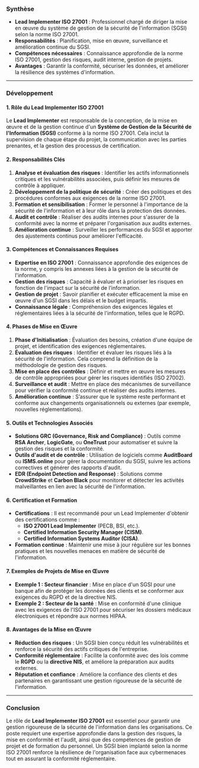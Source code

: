 ### **Synthèse**
- **Lead Implementer ISO 27001** : Professionnel chargé de diriger la mise en œuvre du système de gestion de la sécurité de l'information (SGSI) selon la norme ISO 27001.
- **Responsabilités** : Planification, mise en œuvre, surveillance et amélioration continue du SGSI.
- **Compétences nécessaires** : Connaissance approfondie de la norme ISO 27001, gestion des risques, audit interne, gestion de projets.
- **Avantages** : Garantir la conformité, sécuriser les données, et améliorer la résilience des systèmes d'information.

---

### **Développement**

#### **1. Rôle du Lead Implementer ISO 27001**
Le **Lead Implementer** est responsable de la conception, de la mise en œuvre et de la gestion continue d'un **Système de Gestion de la Sécurité de l'Information (SGSI)** conforme à la norme ISO 27001. Cela inclut la supervision de chaque étape du projet, la communication avec les parties prenantes, et la gestion des processus de certification.

#### **2. Responsabilités Clés**
1. **Analyse et évaluation des risques** : Identifier les actifs informationnels critiques et les vulnérabilités associées, puis définir les mesures de contrôle à appliquer.
2. **Développement de la politique de sécurité** : Créer des politiques et des procédures conformes aux exigences de la norme ISO 27001.
3. **Formation et sensibilisation** : Former le personnel à l'importance de la sécurité de l'information et à leur rôle dans la protection des données.
4. **Audit et contrôle** : Réaliser des audits internes pour s'assurer de la conformité avec la norme et préparer l'organisation aux audits externes.
5. **Amélioration continue** : Surveiller les performances du SGSI et apporter des ajustements continus pour améliorer l'efficacité.

#### **3. Compétences et Connaissances Requises**
- **Expertise en ISO 27001** : Connaissance approfondie des exigences de la norme, y compris les annexes liées à la gestion de la sécurité de l'information.
- **Gestion des risques** : Capacité à évaluer et à prioriser les risques en fonction de l'impact sur la sécurité de l’information.
- **Gestion de projet** : Savoir planifier et exécuter efficacement la mise en œuvre d'un SGSI dans les délais et le budget impartis.
- **Connaissance légale** : Compréhension des exigences légales et réglementaires liées à la sécurité de l'information, telles que le RGPD.

#### **4. Phases de Mise en Œuvre**
1. **Phase d'Initialisation** : Évaluation des besoins, création d'une équipe de projet, et identification des exigences réglementaires.
2. **Évaluation des risques** : Identifier et évaluer les risques liés à la sécurité de l'information. Cela comprend la définition de la méthodologie de gestion des risques.
3. **Mise en place des contrôles** : Définir et mettre en œuvre les mesures de contrôle appropriées pour gérer les risques identifiés (ISO 27002).
4. **Surveillance et audit** : Mettre en place des mécanismes de surveillance pour vérifier la conformité continue et réaliser des audits internes.
5. **Amélioration continue** : S’assurer que le système reste performant et conforme aux changements organisationnels ou externes (par exemple, nouvelles réglementations).

#### **5. Outils et Technologies Associés**
- **Solutions GRC (Governance, Risk and Compliance)** : Outils comme **RSA Archer**, **LogicGate**, ou **OneTrust** pour automatiser et suivre la gestion des risques et la conformité.
- **Outils d'audit et de contrôle** : Utilisation de logiciels comme **AuditBoard** ou **ISMS.online** pour gérer la documentation du SGSI, suivre les actions correctives et générer des rapports d'audit.
- **EDR (Endpoint Detection and Response)** : Solutions comme **CrowdStrike** et **Carbon Black** pour monitorer et détecter les activités malveillantes en lien avec la sécurité de l'information.

#### **6. Certification et Formation**
- **Certifications** : Il est recommandé pour un Lead Implementer d'obtenir des certifications comme :
  - **ISO 27001 Lead Implementer** (PECB, BSI, etc.).
  - **Certified Information Security Manager (CISM)**.
  - **Certified Information Systems Auditor (CISA)**.
- **Formation continue** : Maintenir une mise à jour régulière sur les bonnes pratiques et les nouvelles menaces en matière de sécurité de l'information.

#### **7. Exemples de Projets de Mise en Œuvre**
- **Exemple 1 : Secteur financier** : Mise en place d'un SGSI pour une banque afin de protéger les données des clients et se conformer aux exigences du RGPD et de la directive NIS.
- **Exemple 2 : Secteur de la santé** : Mise en conformité d'une clinique avec les exigences de l'ISO 27001 pour sécuriser les dossiers médicaux électroniques et répondre aux normes HIPAA.

#### **8. Avantages de la Mise en Œuvre**
- **Réduction des risques** : Un SGSI bien conçu réduit les vulnérabilités et renforce la sécurité des actifs critiques de l'entreprise.
- **Conformité réglementaire** : Facilite la conformité avec des lois comme le **RGPD** ou la **directive NIS**, et améliore la préparation aux audits externes.
- **Réputation et confiance** : Améliore la confiance des clients et des partenaires en garantissant une gestion rigoureuse de la sécurité de l'information.

---

### **Conclusion**
Le rôle de **Lead Implementer ISO 27001** est essentiel pour garantir une gestion rigoureuse de la sécurité de l'information dans les organisations. Ce poste requiert une expertise approfondie dans la gestion des risques, la mise en conformité et l'audit, ainsi que des compétences de gestion de projet et de formation du personnel. Un SGSI bien implanté selon la norme ISO 27001 renforce la résilience de l'organisation face aux cybermenaces tout en assurant la conformité réglementaire.